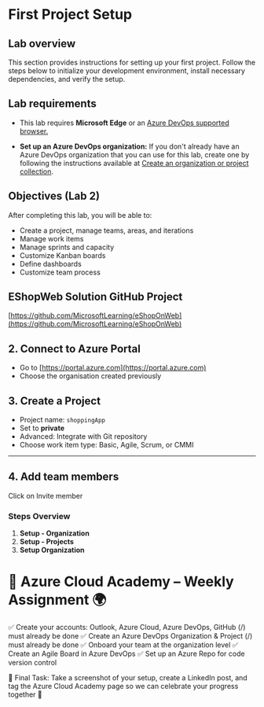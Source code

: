 # First Project Setup


## Lab overview
This section provides instructions for setting up your first project. Follow the steps below to initialize your development environment, install necessary dependencies, and verify the setup.


## Lab requirements
- This lab requires **Microsoft Edge** or an [Azure DevOps supported browser.](https://docs.microsoft.com/azure/devops/server/compatibility?view=azure-devops#web-portal-supported-browsers)

- **Set up an Azure DevOps organization:** If you don't already have an Azure DevOps organization that you can use for this lab, create one by following the instructions available at [Create an organization or project collection](https://docs.microsoft.com/azure/devops/organizations/accounts/create-organization?view=azure-devops).



## Objectives (Lab 2)
After completing this lab, you will be able to:

- Create a project, manage teams, areas, and iterations
- Manage work items
- Manage sprints and capacity
- Customize Kanban boards
- Define dashboards
- Customize team process

## EShopWeb Solution GitHub Project
[https://github.com/MicrosoftLearning/eShopOnWeb](https://github.com/MicrosoftLearning/eShopOnWeb)


## 2. Connect to Azure Portal

- Go to [https://portal.azure.com](https://portal.azure.com)
- Choose the organisation created previously 

## 3. Create a Project

- Project name: `shoppingApp`
- Set to **private**
- Advanced: Integrate with Git repository
- Choose work item type: Basic, Agile, Scrum, or CMMI

---

## 4. Add team members
Click on Invite member 

### Steps Overview

1. **Setup - Organization**
2. **Setup - Projects**
4. **Setup Organization**

# 🚀 Azure Cloud Academy – Weekly Assignment 🌍

✅ Create your accounts: Outlook, Azure Cloud, Azure DevOps, GitHub (/) must already be done
✅ Create an Azure DevOps Organization & Project (/) must already be done
✅ Onboard your team at the organization level
✅ Create an Agile Board in Azure DevOps
✅ Set up an Azure Repo for code version control

📸 Final Task:
Take a screenshot of your setup, create a LinkedIn post, and tag the Azure Cloud Academy page so we can celebrate your progress together 🎉
